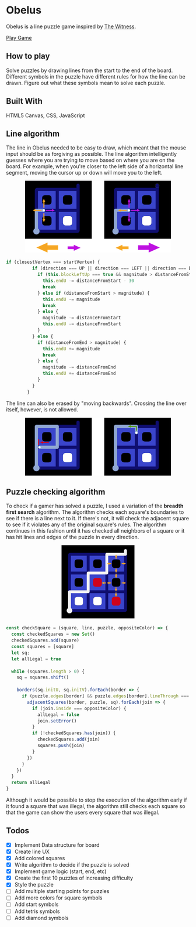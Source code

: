 # Obelus

Obelus is a line puzzle game inspired by [The Witness](http://the-witness.net).

[Play Game](http://jakebrady.me/obelus/)

## How to play
Solve puzzles by drawing lines from the start to the end of the board. Different symbols in the puzzle have different rules for how the line can be drawn. Figure out what these symbols mean to solve each puzzle.

## Built With
HTML5 Canvas, CSS, JavaScript

## Line algorithm
The line in Obelus needed to be easy to draw, which meant that the mouse input should be as forgiving as possible. The line algorithm intelligently guesses where you are trying to move based on where you are on the board. For example, when you're closer to the left side of a horizontal line segment, moving the cursor up or down will move you to the left.

<p align="center">
  <img width="400px" height="196px" src="https://raw.githubusercontent.com/polyfish42/obelus/master/docs/Guessing.png">
</p>

```javascript
if (closestVertex === startVertex) {
          if (direction === UP || direction === LEFT || direction === DOWN) {
            if (this.blockLeftUp === true && magnitude > distanceFromStart - 30) {
              this.endU -= distanceFromStart - 30
              break
            } else if (distanceFromStart > magnitude) {
              this.endU -= magnitude
              break
            } else {
              magnitude -= distanceFromStart
              this.endU -= distanceFromStart
            }
          } else {
            if (distanceFromEnd > magnitude) {
              this.endU += magnitude
              break
            } else {
              magnitude -= distanceFromEnd
              this.endU += distanceFromEnd
            }
          }
        } 
```

The line can also be erased by "moving backwards". Crossing the line over itself, however, is not allowed.

<p align="center">
  <img width="400px" height="158px" src="https://raw.githubusercontent.com/polyfish42/obelus/master/docs/Boundaries.png">
</p>

## Puzzle checking algorithm

To check if a gamer has solved a puzzle, I used a variation of the **breadth first search** algorithm. The algorithm checks each square's boundaries to see if there is a line next to it. If there's not, it will check the adjacent square to see if it violates any of the original square's rules. The algorithm continues in this fashion until it has checked all neighbors of a square or it has hit lines and edges of the puzzle in every direction.

<p align="center">
  <img width="200px" height="200px" src="https://raw.githubusercontent.com/polyfish42/obelus/master/docs/checking%20algorithm.png" />
</p>

```javascript
const checkSquare = (square, line, puzzle, oppositeColor) => {
  const checkedSquares = new Set()
  checkedSquares.add(square)
  const squares = [square]
  let sq;
  let allLegal = true

  while (squares.length > 0) {
    sq = squares.shift()

    borders(sq.initU, sq.initV).forEach(border => {
      if (puzzle.edges[border] && puzzle.edges[border].lineThrough === false) {
        adjacentSquares(border, puzzle, sq).forEach(join => {
          if (join.inside === oppositeColor) {
            allLegal = false
            join.setError()
          }
          if (!checkedSquares.has(join)) {
            checkedSquares.add(join)
            squares.push(join)
          }
        })
      }
    })
  }
  return allLegal
}
```

Although it would be possible to stop the execution of the algorithm early if it found a square that was illegal, the algorithm still checks each square so that the game can show the users every square that was illegal.

## Todos
- [X] Implement Data structure for board
- [X] Create line UX
- [X] Add colored squares
- [X] Write algorithm to decide if the puzzle is solved
- [X] Implement game logic (start, end, etc)
- [X] Create the first 10 puzzles of increasing difficulty
- [X] Style the puzzle
- [ ] Add multiple starting points for puzzles
- [ ] Add more colors for square symbols
- [ ] Add start symbols
- [ ] Add tetris symbols
- [ ] Add diamond symbols

